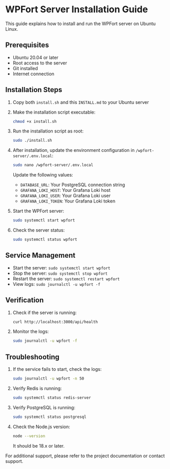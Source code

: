 # WPFort Server Installation Guide

This guide explains how to install and run the WPFort server on Ubuntu Linux.

## Prerequisites

- Ubuntu 20.04 or later
- Root access to the server
- Git installed
- Internet connection

## Installation Steps

1. Copy both `install.sh` and this `INSTALL.md` to your Ubuntu server

2. Make the installation script executable:
   ```bash
   chmod +x install.sh
   ```

3. Run the installation script as root:
   ```bash
   sudo ./install.sh
   ```

4. After installation, update the environment configuration in `/wpfort-server/.env.local`:
   ```bash
   sudo nano /wpfort-server/.env.local
   ```
   Update the following values:
   - `DATABASE_URL`: Your PostgreSQL connection string
   - `GRAFANA_LOKI_HOST`: Your Grafana Loki host
   - `GRAFANA_LOKI_USER`: Your Grafana Loki user
   - `GRAFANA_LOKI_TOKEN`: Your Grafana Loki token

5. Start the WPFort server:
   ```bash
   sudo systemctl start wpfort
   ```

6. Check the server status:
   ```bash
   sudo systemctl status wpfort
   ```

## Service Management

- Start the server: `sudo systemctl start wpfort`
- Stop the server: `sudo systemctl stop wpfort`
- Restart the server: `sudo systemctl restart wpfort`
- View logs: `sudo journalctl -u wpfort -f`

## Verification

1. Check if the server is running:
   ```bash
   curl http://localhost:3000/api/health
   ```

2. Monitor the logs:
   ```bash
   sudo journalctl -u wpfort -f
   ```

## Troubleshooting

1. If the service fails to start, check the logs:
   ```bash
   sudo journalctl -u wpfort -n 50
   ```

2. Verify Redis is running:
   ```bash
   sudo systemctl status redis-server
   ```

3. Verify PostgreSQL is running:
   ```bash
   sudo systemctl status postgresql
   ```

4. Check the Node.js version:
   ```bash
   node --version
   ```
   It should be 18.x or later.

For additional support, please refer to the project documentation or contact support.
